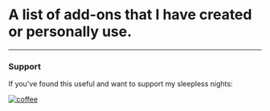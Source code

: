 # A list of add-ons that I have created or personally use.

---

### Support

If you've found this useful and want to support my sleepless nights:

[![coffee](https://www.buymeacoffee.com/assets/img/custom_images/orange_img.png)](https://www.buymeacoffee.com/ogFeLZl)

